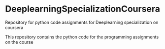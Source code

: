 # DeeplearningSpecializationCoursera
Repository for python code assignments for Deeplearning specialization on coursera

This repository contains the python code for the programming assignments on the course
